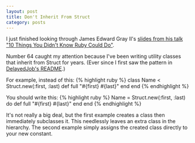 ```yaml
---
layout: post
title: Don't Inherit From Struct
category: posts
---
```


I just finished looking through James Edward Gray II's [slides from his talk "10 Things You Didn't Know Ruby Could Do"][jeg-slides]</a>.

Number 64 caught my attention because I've been writing utility classes that inherit from Struct for years.
(Ever since I first saw the pattern in [DelayedJob's README][dj-readme].)

For example, instead of this:
{% highlight ruby %}
class Name < Struct.new(:first, :last)
  def full
    "#{first} #{last}"
  end
end
{% endhighlight %}

You should write this:
{% highlight ruby %}
Name = Struct.new(:first, :last) do
  def full
    "#{first} #{last}"
  end
end
{% endhighlight %}

It's not really a big deal, but the first example creates a class then immediately subclasses it.
This needlessly leaves an extra class in the hierarchy.
The second example simply assigns the created class directly to your new constant.

[jeg-slides]: https://speakerdeck.com/jeg2/10-things-you-didnt-know-ruby-could-do "&quot;10 Things You Didn't Know Ruby Could Do&quot; by JEG2"
[dj-readme]: https://github.com/collectiveidea/delayed_job#readme
